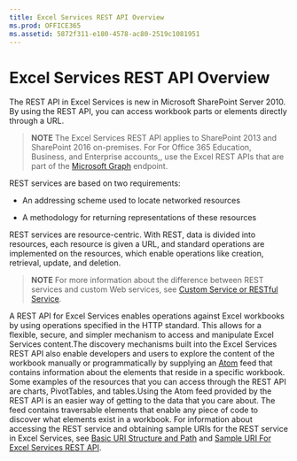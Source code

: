 ```yaml
---
title: Excel Services REST API Overview
ms.prod: OFFICE365
ms.assetid: 5872f311-e180-4578-ac80-2519c1081951
---
```



# Excel Services REST API Overview

The REST API in Excel Services is new in Microsoft SharePoint Server 2010. By using the REST API, you can access workbook parts or elements directly through a URL.
  
    
    


> **NOTE**
> The Excel Services REST API applies to SharePoint 2013 and SharePoint 2016 on-premises. For For Office 365 Education, Business, and Enterprise accounts,, use the Excel REST APIs that are part of the  [Microsoft Graph](http://graph.microsoft.io/en-us/docs/api-reference/v1.0/resources/excel) endpoint.
  
    
    


REST services are based on two requirements:
  
    
    


- An addressing scheme used to locate networked resources
    
  
- A methodology for returning representations of these resources
    
  
REST services are resource-centric. With REST, data is divided into resources, each resource is given a URL, and standard operations are implemented on the resources, which enable operations like creation, retrieval, update, and deletion. 
> **NOTE**
> For more information about the difference between REST services and custom Web services, see  [Custom Service or RESTful Service](http://msdn.microsoft.com/en-us/magazine/dd882522.aspx). 
  
    
    

A REST API for Excel Services enables operations against Excel workbooks by using operations specified in the HTTP standard. This allows for a flexible, secure, and simpler mechanism to access and manipulate Excel Services content.The discovery mechanisms built into the Excel Services REST API also enable developers and users to explore the content of the workbook manually or programmatically by supplying an  [Atom](http://tools.ietf.org/html/rfc4287) feed that contains information about the elements that reside in a specific workbook. Some examples of the resources that you can access through the REST API are charts, PivotTables, and tables.Using the Atom feed provided by the REST API is an easier way of getting to the data that you care about. The feed contains traversable elements that enable any piece of code to discover what elements exist in a workbook. For information about accessing the REST service and obtaining sample URIs for the REST service in Excel Services, see  [Basic URI Structure and Path](basic-uri-structure-and-path.md) and [Sample URI For Excel Services REST API](sample-uri-for-excel-services-rest-api.md).
